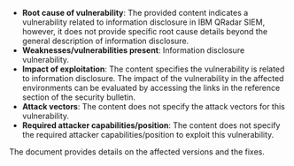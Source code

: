 - **Root cause of vulnerability**: The provided content indicates a vulnerability related to information disclosure in IBM QRadar SIEM, however, it does not provide specific root cause details beyond the general description of information disclosure.
- **Weaknesses/vulnerabilities present**: Information disclosure vulnerability.
- **Impact of exploitation**:  The content specifies the vulnerability is related to information disclosure. The impact of the vulnerability in the affected environments can be evaluated by accessing the links in the reference section of the security bulletin.
- **Attack vectors**: The content does not specify the attack vectors for this vulnerability.
- **Required attacker capabilities/position**: The content does not specify the required attacker capabilities/position to exploit this vulnerability.

The document provides details on the affected versions and the fixes.
